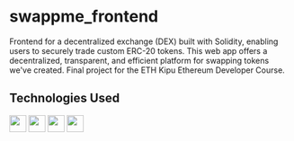 # swappme_frontend
Frontend for a decentralized exchange (DEX) built with Solidity, enabling users to securely trade custom ERC-20 tokens. This web app offers a decentralized, transparent, and efficient platform for swapping tokens we've created. Final project for the ETH Kipu Ethereum Developer Course.

## Technologies Used

<div>
  <img src="https://upload.wikimedia.org/wikipedia/commons/a/a7/React-icon.svg" height="30">
  <img src="https://seeklogo.com/images/W/web3-logo-03377DB11E-seeklogo.com.png" height="30">
  <img src="https://upload.wikimedia.org/wikipedia/commons/3/36/MetaMask_Fox.svg" height="30">
  <img src="https://upload.wikimedia.org/wikipedia/commons/c/c8/Axios_logo_%282020%29.svg" height="30">
</div>
